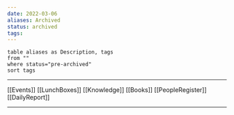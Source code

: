 ```yaml
---
date: 2022-03-06
aliases: Archived
status: archived
tags:
---
```


```dataview
table aliases as Description, tags
from ""
where status="pre-archived"
sort tags
```

---

[[Events]]
[[LunchBoxes]]
[[Knowledge]]
[[Books]]
[[PeopleRegister]]
[[DailyReport]]

---
